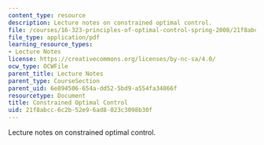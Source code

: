 ```yaml
---
content_type: resource
description: Lecture notes on constrained optimal control.
file: /courses/16-323-principles-of-optimal-control-spring-2008/21f8abcc6c2b52e96ad8023c3098b30f_lec9.pdf
file_type: application/pdf
learning_resource_types:
- Lecture Notes
license: https://creativecommons.org/licenses/by-nc-sa/4.0/
ocw_type: OCWFile
parent_title: Lecture Notes
parent_type: CourseSection
parent_uid: 6e894506-654a-dd52-5bd9-a554fa34866f
resourcetype: Document
title: Constrained Optimal Control
uid: 21f8abcc-6c2b-52e9-6ad8-023c3098b30f
---
```

Lecture notes on constrained optimal control.